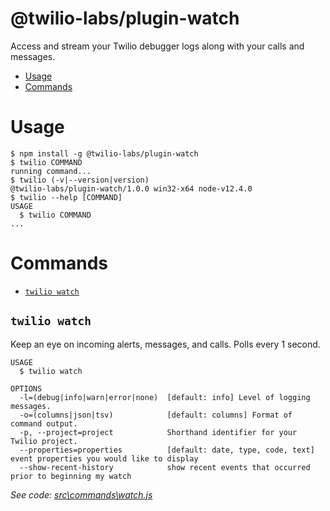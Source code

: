 @twilio-labs/plugin-watch
=========================

Access and stream your Twilio debugger logs along with your calls and messages.

<!-- toc -->
* [Usage](#usage)
* [Commands](#commands)
<!-- tocstop -->
# Usage
<!-- usage -->
```sh-session
$ npm install -g @twilio-labs/plugin-watch
$ twilio COMMAND
running command...
$ twilio (-v|--version|version)
@twilio-labs/plugin-watch/1.0.0 win32-x64 node-v12.4.0
$ twilio --help [COMMAND]
USAGE
  $ twilio COMMAND
...
```
<!-- usagestop -->
# Commands
<!-- commands -->
* [`twilio watch`](#twilio-watch)

## `twilio watch`

Keep an eye on incoming alerts, messages, and calls. Polls every 1 second.

```
USAGE
  $ twilio watch

OPTIONS
  -l=(debug|info|warn|error|none)  [default: info] Level of logging messages.
  -o=(columns|json|tsv)            [default: columns] Format of command output.
  -p, --project=project            Shorthand identifier for your Twilio project.
  --properties=properties          [default: date, type, code, text] event properties you would like to display
  --show-recent-history            show recent events that occurred prior to beginning my watch
```

_See code: [src\commands\watch.js](https://github.com/twilio-labs/plugin-watch/blob/v1.0.0/src\commands\watch.js)_
<!-- commandsstop -->
